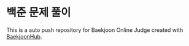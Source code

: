 # 백준 문제 풀이
This is a auto push repository for Baekjoon Online Judge created with [BaekjoonHub](https://github.com/BaekjoonHub/BaekjoonHub).
